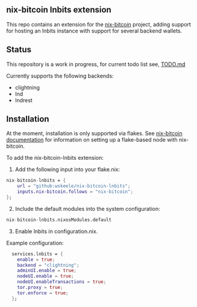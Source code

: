nix-bitcoin lnbits extension
---
This repo contains an extension for the [nix-bitcoin](https://github.com/fort-nix/nix-bitcoin) project, adding support for hosting an lnbits instance with support for several backend wallets.

Status
---

This repository is a work in progress, for current todo list see, [TODO.md](https://github.com/wskeele/nix-bitcoin-lnbits/blob/master/TODO.md)

Currently supports the following backends:
- clightning
- lnd
- lndrest

Installation
---

At the moment, installation is only supported via flakes. See [nix-bitcoin documentation](https://github.com/fort-nix/nix-bitcoin/blob/master/README.md) for information on setting up a flake-based node with nix-bitcoin.

To add the nix-bitcoin-lnbits extension:

1. Add the following input into your flake.nix:

```nix
nix-bitcoin-lnbits = {
    url = "github:wskeele/nix-bitcoin-lnbits";
    inputs.nix-bitcoin.follows = "nix-bitcoin";
};
```

2. Include the default modules into the system configuration:

```nix
nix-bitcoin-lnbits.nixosModules.default
```

3. Enable lnbits in configuration.nix.

Example configuration:

```nix
  services.lnbits = {
    enable = true;
    backend = "clightning";
    adminUI.enable = true;
    nodeUI.enable = true;
    nodeUI.enableTransactions = true;
    tor.proxy = true;
    tor.enforce = true;
  };
```

